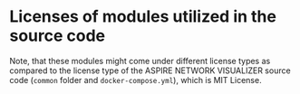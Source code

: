 # Licenses of modules utilized in the source code

Note, that these modules might come under different license types as compared to the license type of the ASPIRE NETWORK VISUALIZER source code (`common` folder and `docker-compose.yml`), which is MIT License.